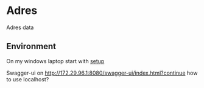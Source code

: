 # Adres
Adres data


## Environment
On my windows laptop start with [setup](setup.cmd) 


Swagger-ui on http://172.29.96.1:8080/swagger-ui/index.html?continue
how to use localhost?
